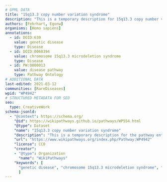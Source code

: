 ```yaml
---
# GPML DATA
title: "15q13.3 copy number variation syndrome"
description: "This is a temporary description for 15q13.3 copy number variation syndrome"
authors: [Fehrhart, Egonw]
organisms: [Homo sapiens]
annotations:
  - id: DOID:630
    value: genetic disease
    type: Disease
  - id: DOID:0060394
    value: chromosome 15q13.3 microdeletion syndrome
    type: Disease
  - id: PW:0000013
    value: disease pathway
    type: Pathway Ontology
# ADDITIONAL DATA
last-edited: 2021-03-12
communities: [RareDiseases]
wpid: "WP4942"
# STRUCTURED METADATA FOR SEO
seo:
  type: CreativeWork
schema-jsonld:
  - "@context": https://schema.org/
    "@id": https://wikipathways.github.io/pathways/WP554.html
    "@type": Dataset
    "name": "15q13.3 copy number variation syndrome"
    "description": "This is a temporary description for the pathway entitled: 15q13.3 copy number variation syndrome"
    "url": "https://www.wikipathways.org/index.php/Pathway:WP4942"
    "license": CC0
    "creator":
    - "@type": Organization
      "name": "WikiPathways"
    "keywords": [
      "genetic disease", "chromosome 15q13.3 microdeletion syndrome", "disease pathway",
      ]
---
```

